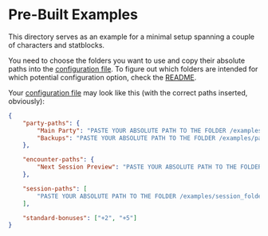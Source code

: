 # Pre-Built Examples

This directory serves as an example for a minimal setup spanning a couple of characters and statblocks.

You need to choose the folders you want to use and copy their absolute paths into the [configuration file](/5e_combat_provider/config.json). To figure out which folders are intended for which potential configuration option, check the [README](/README.md#setup).

Your [configuration file](/5e_combat_provider/config.json) may look like this (with the correct paths inserted, obviously):

```json
{
	"party-paths": {
		"Main Party": "PASTE YOUR ABSOLUTE PATH TO THE FOLDER /examples/parties/party_folder HERE FOR TESTING, OR CHOOSE YOUR OWN FOLDER",
		"Backups": "PASTE YOUR ABSOLUTE PATH TO THE FOLDER /examples/parties/backup_characters HERE FOR TESTING, OR CHOOSE YOUR OWN FOLDER"
	},

	"encounter-paths": {
		"Next Session Preview": "PASTE YOUR ABSOLUTE PATH TO THE FOLDER /examples/session_folder_2/encounter_birds HERE FOR TESTING, OR CHOOSE YOUR OWN FOLDER"
	},

	"session-paths": [
		"PASTE YOUR ABSOLUTE PATH TO THE FOLDER /examples/session_folder_1 HERE FOR TESTING, OR CHOOSE YOUR OWN FOLDER"
	],

	"standard-bonuses": ["+2", "+5"]
}

```